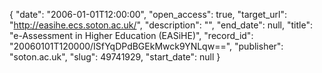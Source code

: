 {
  "date": "2006-01-01T12:00:00", 
  "open_access": true, 
  "target_url": "http://easihe.ecs.soton.ac.uk/", 
  "description": "", 
  "end_date": null, 
  "title": "e-Assessment in Higher Education (EASiHE)", 
  "record_id": "20060101T120000/ISfYqDPdBGEkMwck9YNLqw==", 
  "publisher": "soton.ac.uk", 
  "slug": 49741929, 
  "start_date": null
}

